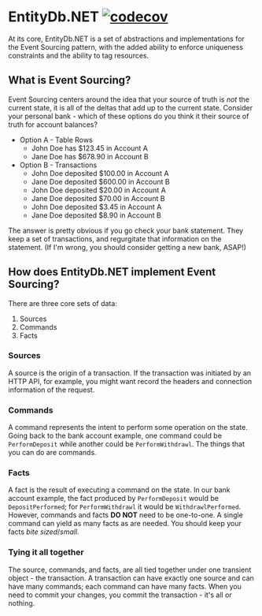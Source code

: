 # EntityDb.NET [![codecov](https://codecov.io/gh/entitydb-io/EntityDb.NET/branch/main/graph/badge.svg?token=2IK4D211SY)](https://codecov.io/gh/entitydb-io/EntityDb.NET)

At its core, EntityDb.NET is a set of abstractions and implementations for the Event Sourcing pattern, with the added ability to enforce uniqueness constraints and the ability to tag resources.

## What is Event Sourcing?

Event Sourcing centers around the idea that your source of truth is _not_ the current state, it is all of the deltas that add up to the current state. Consider your personal bank - which of these options do you think it their source of truth for account balances?

- Option A - Table Rows
  - John Doe has $123.45 in Account A
  - Jane Doe has $678.90 in Account B
- Option B - Transactions
  - John Doe deposited $100.00 in Account A
  - Jane Doe deposited $600.00 in Account B
  - John Doe deposited $20.00 in Account A
  - Jane Doe deposited $70.00 in Account B
  - John Doe deposited $3.45 in Account A
  - Jane Doe deposited $8.90 in Account B

The answer is pretty obvious if you go check your bank statement. They keep a set of transactions, and regurgitate that information on the statement. (If I'm wrong, you should consider getting a new bank, ASAP!)

## How does EntityDb.NET implement Event Sourcing?

There are three core sets of data:

1. Sources
2. Commands
3. Facts

### Sources

A source is the origin of a transaction. If the transaction was initiated by an HTTP API, for example, you might want record the headers and connection information of the request.

### Commands

A command represents the intent to perform some operation on the state. Going back to the bank account example, one command could be `PerformDeposit` while another could be `PerformWithdrawl`. The things that you can do are commands.

### Facts

A fact is the result of executing a command on the state. In our bank account example, the fact produced by `PerformDeposit` would be `DepositPerformed`; for `PerformWithdrawl` it would be `WithdrawlPerformed`. However, commands and facts **DO NOT** need to be one-to-one. A single command can yield as many facts as are needed. You should keep your facts _bite sized_/_small_.

### Tying it all together

The source, commands, and facts, are all tied together under one transient object - the transaction. A transaction can have exactly one source and can have many commands; each command can have many facts. When you need to commit your changes, you commit the transaction - it's all or nothing.
